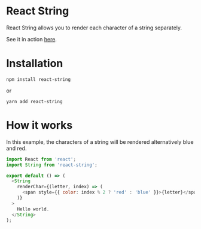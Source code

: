 # React String

React String allows you to render each character of a string separately.

See it in action [here](https://www.theatelier.tech).

# Installation

```shell
npm install react-string
```

or

```shell
yarn add react-string
```

# How it works

In this example, the characters of a string will be rendered alternatively blue and red.

```javascript
import React from 'react';
import String from 'react-string';

export default () => (
  <String
    renderChar={(letter, index) => (
      <span style={{ color: index % 2 ? 'red' : 'blue' }}>{letter}</span>
    )}
  >
    Hello world.
  </String>
);
```
